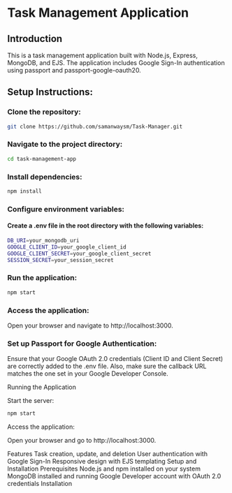 # Task Management Application
## Introduction
This is a task management application built with Node.js, Express, MongoDB, and EJS. The application includes Google Sign-In authentication using passport and passport-google-oauth20.


## Setup Instructions:

### Clone the repository:

```bash
git clone https://github.com/samanwaysm/Task-Manager.git
```

### Navigate to the project directory:

```bash
cd task-management-app
```

### Install dependencies:

```bash
npm install
```

### Configure environment variables:
#### Create a .env file in the root directory with the following variables:
```bash
DB_URI=your_mongodb_uri
GOOGLE_CLIENT_ID=your_google_client_id
GOOGLE_CLIENT_SECRET=your_google_client_secret
SESSION_SECRET=your_session_secret
```

### Run the application:

```bash
npm start
```

### Access the application:

Open your browser and navigate to http://localhost:3000.

### Set up Passport for Google Authentication:

Ensure that your Google OAuth 2.0 credentials (Client ID and Client Secret) are correctly added to the .env file. Also, make sure the callback URL matches the one set in your Google Developer Console.

Running the Application

Start the server:

```bash
npm start
```

Access the application:

Open your browser and go to http://localhost:3000.

Features
Task creation, update, and deletion
User authentication with Google Sign-In
Responsive design with EJS templating
Setup and Installation
Prerequisites
Node.js and npm installed on your system
MongoDB installed and running
Google Developer account with OAuth 2.0 credentials
Installation
